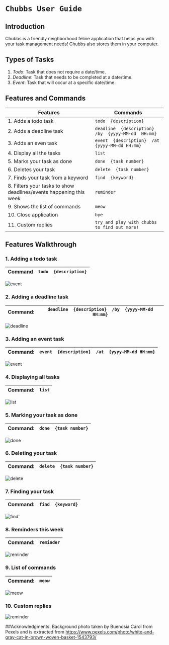 # `Chubbs User Guide`

## Introduction
Chubbs is a friendly neighborhood feline application that helps you with your task management needs! 
Chubbs also stores them in your computer.
## Types of Tasks
 1. *Todo*: Task that does not require a date/time.
 2. *Deadline*: Task that needs to be completed at a date/time.
 3. *Event*: Task that will occur at a specific date/time.
 
## Features and Commands

Features | Commands
|------------ | -------------|
|1. Adds a todo task | `todo  {description}` |
|2. Adds a deadline task |`deadline  {description}  /by  {yyyy-MM-dd  HH:mm}`|
|3. Adds an even task | `event  {description}  /at  {yyyy-MM-dd HH:mm}`|
|4. Display all the tasks|`list`|
|5. Marks your task as done| `done  {task number}`|
|6. Deletes your task| `delete  {task number}`|
|7. Finds your task from a keyword|`find  {keyword}`|
|8. Filters your tasks to show deadlines/events happening this week | `reminder`|
|9. Shows the list of commands | `meow`|
|10. Close application | `bye`|
|11. Custom replies | `try and play with chubbs to find out more!`|
##  Features Walkthrough

### 1. Adding a todo task 

Command |  `todo  {description}`
------------ | -------------
 
![event](https://github.com/jimvae/ip/blob/branch-A-UserGuide/src/main/resources/images/screenshots/todo.png?raw=true)

### 2. Adding a deadline task

Command: | `deadline  {description}  /by  {yyyy-MM-dd  HH:mm}`
------------ | -------------

![deadline](https://github.com/jimvae/ip/blob/branch-A-UserGuide/src/main/resources/images/screenshots/deadline.png?raw=true)

### 3. Adding an event task

Command: | `event  {description}  /at  {yyyy-MM-dd HH:mm}`
------------ | -------------

![event](https://github.com/jimvae/ip/blob/branch-A-UserGuide/src/main/resources/images/screenshots/event.png?raw=true)

### 4. Displaying all tasks

Command: | `list`
------------ | -------------

![list](https://github.com/jimvae/ip/blob/branch-A-UserGuide/src/main/resources/images/screenshots/list.png?raw=true)

### 5. Marking your task as done

Command: | `done  {task number}`
------------ | -------------

![done](https://github.com/jimvae/ip/blob/branch-A-UserGuide/src/main/resources/images/screenshots/done.png?raw=true)

### 6. Deleting your task

Command: | `delete  {task number}`
------------ | -------------

![delete](https://github.com/jimvae/ip/blob/branch-A-UserGuide/src/main/resources/images/screenshots/delete.png?raw=true)

### 7. Finding your task

Command: | `find  {keyword}`
------------ | -------------

![find](https://github.com/jimvae/ip/blob/branch-A-UserGuide/src/main/resources/images/screenshots/find.png?raw=true)'

### 8. Reminders this week

Command: | `reminder`
------------ | -------------

![reminder](https://github.com/jimvae/ip/blob/branch-A-UserGuide/src/main/resources/images/screenshots/reminder.png?raw=true)

### 9. List of commands

Command: | `meow`
------------ | -------------

![meow](https://github.com/jimvae/ip/blob/branch-A-UserGuide/src/main/resources/images/screenshots/meow.png?raw=true)

### 10. Custom replies
![reminder](https://github.com/jimvae/ip/blob/branch-A-UserGuide/src/main/resources/images/screenshots/custom_replies.png?raw=true)

##Acknowledgments:
Background photo taken by Buenosia Carol from Pexels and is extracted from https://www.pexels.com/photo/white-and-gray-cat-in-brown-woven-basket-1543793/

